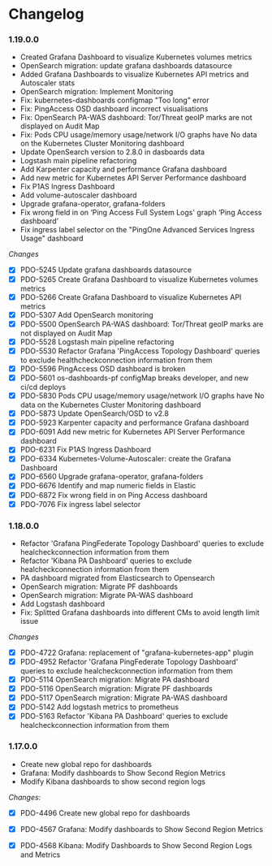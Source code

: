 # Changelog

### 1.19.0.0

- Created Grafana Dashboard to visualize Kubernetes volumes metrics
- OpenSearch migration: update grafana dashboards datasource
- Added Grafana Dashboards to visualize Kubernetes API metrics and Autoscaler stats
- OpenSearch migration: Implement Monitoring
- Fix: kubernetes-dashboards configmap "Too long" error
- Fix: PingAccess OSD dashboard incorrect visualisations
- Fix: OpenSearch PA-WAS dashboard: Tor/Threat geoIP marks are not displayed on Audit Map
- Fix: Pods CPU usage/memory usage/network I/O graphs have No data on the Kubernetes Cluster Monitoring dashboard
- Update OpenSearch version to 2.8.0 in dasboards data
- Logstash main pipeline refactoring
- Add Karpenter capacity and performance Grafana dashboard
- Add new metric for Kubernetes API Server Performance dashboard
- Fix P1AS Ingress Dashboard
- Add volume-autoscaler dashboard
- Upgrade grafana-operator, grafana-folders
- Fix wrong field in on ‘Ping Access Full System Logs' graph ‘Ping Access dashboard’
- Fix ingress label selector on the "PingOne Advanced Services Ingress Usage" dashboard

_Changes_

- [X] PDO-5245 Update grafana dashboards datasource
- [X] PDO-5265 Create Grafana Dashboard to visualize Kubernetes volumes metrics
- [X] PDO-5266 Create Grafana Dashboard to visualize Kubernetes API metrics
- [X] PDO-5307 Add OpenSearch monitoring
- [X] PDO-5500 OpenSearch PA-WAS dashboard: Tor/Threat geoIP marks are not displayed on Audit Map
- [X] PDO-5528 Logstash main pipeline refactoring
- [X] PDO-5530 Refactor Grafana 'PingAccess Topology Dashboard' queries to exclude healthcheckconnection information from them
- [X] PDO-5596 PingAccess OSD dashboard is broken
- [X] PDO-5601 os-dashboards-pf configMap breaks developer, and new ci/cd deploys
- [X] PDO-5830 Pods CPU usage/memory usage/network I/O graphs have No data on the Kubernetes Cluster Monitoring dashboard
- [X] PDO-5873 Update OpenSearch/OSD to v2.8
- [X] PDO-5923 Karpenter capacity and performance Grafana dashboard
- [X] PDO-6091 Add new metric for Kubernetes API Server Performance dashboard
- [X] PDO-6231 Fix P1AS Ingress Dashboard
- [X] PDO-6334 Kubernetes-Volume-Autoscaler: create the Grafana Dashboard
- [X] PDO-6560 Upgrade grafana-operator, grafana-folders
- [X] PDO-6676 Identify and map numeric fields in Elastic
- [X] PDO-6872 Fix wrong field in on Ping Access dashboard
- [X] PDO-7076 Fix ingress label selector

### 1.18.0.0
- Refactor 'Grafana PingFederate Topology Dashboard' queries to exclude healcheckconnection information from them
- Refactor 'Kibana PA Dashboard' queries to exclude healcheckconnection information from them
- PA dashboard migrated from Elasticsearch to Opensearch
- OpenSearch migration: Migrate PF dashboards
- OpenSearch migration: Migrate PA-WAS dashboard
- Add Logstash dashboard
- Fix: Splitted Grafana dashboards into different CMs to avoid length limit issue

_Changes_

- [X] PDO-4722 Grafana: replacement of "grafana-kubernetes-app" plugin
- [X] PDO-4952 Refactor 'Grafana PingFederate Topology Dashboard' queries to exclude healcheckconnection information from them
- [X] PDO-5114 OpenSearch migration: Migrate PA dashboard
- [X] PDO-5116 OpenSearch migration: Migrate PF dashboards
- [X] PDO-5117 OpenSearch migration: Migrate PA-WAS dashboard
- [X] PDO-5142 Add logstash metrics to prometheus
- [X] PDO-5163 Refactor 'Kibana PA Dashboard' queries to exclude healcheckconnection information from them

### 1.17.0.0

- Create new global repo for dashboards
- Grafana: Modify dashboards to Show Second Region Metrics
- Modify Kibana dashboards to show second region logs

_Changes:_

- [X] PDO-4496 Create new global repo for dashboards
- [X] PDO-4567 Grafana: Modify dashboards to Show Second Region Metrics
- [X] PDO-4568 Kibana: Modify Dashboards to Show Second Region Logs and Metrics


